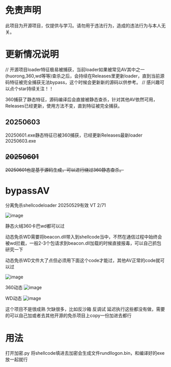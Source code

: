 # 免责声明
此项目为开源项目，仅提供与学习。请勿用于违法行为，造成的违法行为与本人无关。

# 更新情况说明
// 开源项目loader特征极易被捕获，当前loader如果被常见AV其中之一(huorong,360,wd等等)查杀之后，会持续在Releases里更新loader，直到当前源码特征被完全捕获无法bypass，这个时候会更新新的源码以供参考。
// 感兴趣可以点个star持续关注！！

360捕获了静态特征，源码编译后会直接被静态查杀，针对其他AV依然可用，Releases已经更新，使用方法不变，直到特征被完全捕获。

## 20250603
20250601.exe静态特征已被360捕获，已经更新Releases最新loader 20250603.exe 

## ~~20250601~~
~~20250601也是基于源码生成，可以进行绕过360静态查杀。~~

# bypassAV
分离免杀shellcodeloader 20250529有效 VT 2/71

![image](https://github.com/user-attachments/assets/e7023bcd-1cbf-449f-b4e7-0a24d6f338cb)

静态火绒360卡巴wd都可以过

动态免杀WD需要将beacon.dll带入到shellcode当中，不然在通信过程中始终会被wd拦截，一般2-3个包请求到beacon.dll加载的时候直接报毒，可以自己抓包研究一下

动态免杀WD文件大了点但必须用下面这个code才能过，其他AV正常的code就可以过

![image](https://github.com/user-attachments/assets/38bcd517-5b49-41c2-9d8a-207b1fc1acdd)


360动态
![image](https://github.com/user-attachments/assets/64d51dfb-a256-47af-b3a6-245cfb9fc8e6)

WD动态
![image](https://github.com/user-attachments/assets/d634e2f1-118a-44b4-b526-e16d119a58be)

这个项目不是很成熟 欠缺很多，比如反沙箱 反调试 延迟执行这些都没有做，需要的可以自己加或者去其他开源的免杀项目上copy一份加进去都行

# 用法
打开加密.py 将shellcode填进去加密会生成文件rundllogon.bin，和编译好的exe放一起就行
